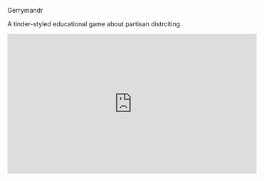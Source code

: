 Gerrymandr

A tinder-styled educational game about partisan distrciting. 

<iframe width="560" height="315" src="https://www.youtube.com/embed/LWloN40QC00" frameborder="0" allow="accelerometer; autoplay; clipboard-write; encrypted-media; gyroscope; picture-in-picture" allowfullscreen></iframe>
